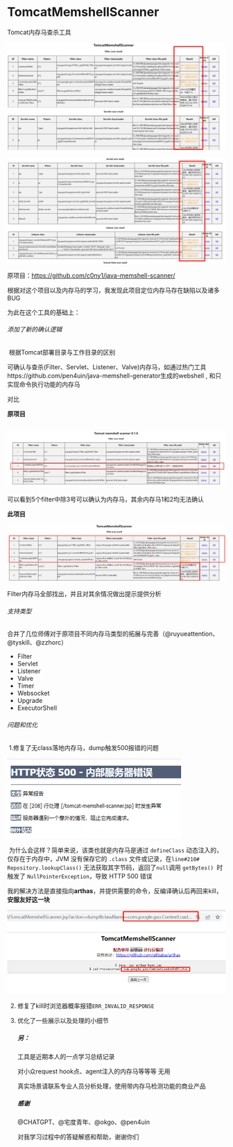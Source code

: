 # TomcatMemshellScanner
Tomcat内存马查杀工具

![image-20250616101340301](./img/image-20250614152316728.png)

![image-20250616101420919](./img/image-20250616101420919.png)

原项目：https://github.com/c0ny1/java-memshell-scanner/



根据对这个项目以及内存马的学习，我发现此项目定位内存马存在缺陷以及诸多BUG

为此在这个工具的基础上：



###### 添加了新的确认逻辑

​	根据Tomcat部署目录与工作目录的区别

​	可确认与查杀(Filter、Servlet、Listener、Valve)内存马，如通过热门工具https://github.com/pen4uin/java-memshell-generator生成的webshell ,
和只实现命令执行功能的内存马

对比

**原项目**

​	 ![image-20250616100805125](./img/image-20250616100719586.png)

可以看到5个filter中除3号可以确认为内存马，其余内存马1和2均无法确认

**此项目**

![image-20250616101156777](./img/image-20250616101156777.png)

Filter内存马全部找出，并且对其余情况做出提示提供分析

###### 支持类型

​	合并了几位师傅对于原项目不同内存马类型的拓展与完善（@ruyueattention、@tyskill、@zzhorc）

- Filter
- Servlet
- Listener
- Valve
- Timer
- Websocket
- Upgrade
- ExecutorShell

###### 问题和优化

​	1.修复了无class落地内存马，dump触发500报错的问题

 ![image-20250616102841475](./img/image-20250616102841475.png)

​		为什么会这样？简单来说，该类也就是内存马是通过 `defineClass` 动态注入的，仅存在于内存中，JVM 没有保存它的 `.class` 文件或记录，在`line#210# Repository.lookupClass()` 无法获取其字节码，返回了`null`调用 `getBytes() `时触发了 `NullPointerException`，导致 HTTP 500 错误

​	我的解决方法是直接指向**arthas**，并提供需要的命令，反编译确认后再回来kill，**安服友好这一块**

  ![image-20250616103402909](./img/image-20250616103402909.png)

 



2. 修复了kill时浏览器概率报错`ERR_INVALID_RESPONSE`

3. 优化了一些展示以及处理的小细节

   

   

   ##### 另：

   工具是近期本人的一点学习总结记录

   对小众request hook点、agent注入的内存马等等等 无用

   真实场景请联系专业人员分析处理，使用带内存马检测功能的商业产品

   

   ##### 感谢

   @CHATGPT、@宅度青年、@okgo、@pen4uin

   对我学习过程中的答疑解惑和帮助，谢谢你们
   
   

